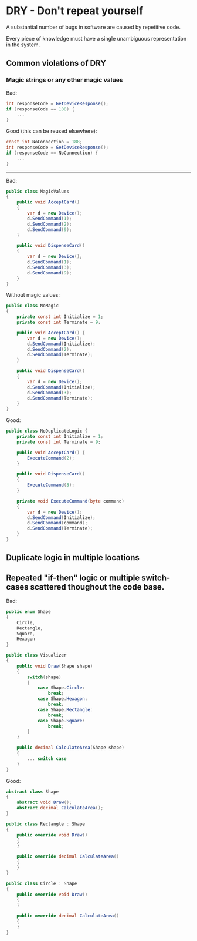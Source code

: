 # DRY - Don't repeat yourself

A substantial number of bugs in software are caused by repetitive code.

Every piece of knowledge must have a single unambiguous representation in the system.

## Common violations of DRY

### Magic strings or any other magic values

Bad:
```csharp
int responseCode = GetDeviceResponse();
if (responseCode == 188) {
    ...
}
```

Good (this can be reused elsewhere):
```csharp
const int NoConnection = 188;
int responseCode = GetDeviceResponse();
if (responseCode == NoConnection) {
    ...
}
```

---

Bad:

```csharp
public class MagicValues
{
    public void AcceptCard()
    {
        var d = new Device();
        d.SendCommand(1);
        d.SendCommand(2);
        d.SendCommand(9);
    }

    public void DispenseCard()
    {
        var d = new Device();
        d.SendCommand(1);
        d.SendCommand(3);
        d.SendCommand(9);
    }
}
```

Without magic values:

```csharp
public class NoMagic
{
    private const int Initialize = 1;
    private const int Terminate = 9;

    public void AcceptCard() {
        var d = new Device();
        d.SendCommand(Initialize);
        d.SendCommand(2);
        d.SendCommand(Terminate);
    }

    public void DispenseCard()
    {
        var d = new Device();
        d.SendCommand(Initialize);
        d.SendCommand(3);
        d.SendCommand(Terminate);
    }
}
```

Good:
```csharp
public class NoDuplicateLogic {
    private const int Initialize = 1;
    private const int Terminate = 9;

    public void AcceptCard() {
        ExecuteCommand(2);
    }

    public void DispenseCard()
    {
        ExecuteCommand(3);
    }

    private void ExecuteCommand(byte command)
    {
        var d = new Device();
        d.SendCommand(Initialize);
        d.SendCommand(command);
        d.SendCommand(Terminate);
    }
}
```

## Duplicate logic in multiple locations
## Repeated "if-then" logic or multiple switch-cases scattered thoughout the code base.

Bad:
```csharp
public enum Shape
{
    Circle,
    Rectangle,
    Square,
    Hexagon
}

public class Visualizer
{
    public void Draw(Shape shape)
    {
        switch(shape)
        {
            case Shape.Circle:
                break;
            case Shape.Hexagon:
                break;
            case Shape.Rectangle:
                break;
            case Shape.Square:
                break;
        }
    }

    public decimal CalculateArea(Shape shape)
    {
        ... switch case
    }
}
```


Good:
```csharp
abstract class Shape
{
    abstract void Draw();
    abstract decimal CalculateArea();
}

public class Rectangle : Shape
{
    public override void Draw()
    {
    }

    public override decimal CalculateArea()
    {
    }
}

public class Circle : Shape
{
    public override void Draw()
    {
    }

    public override decimal CalculateArea()
    {
    }
}
```
